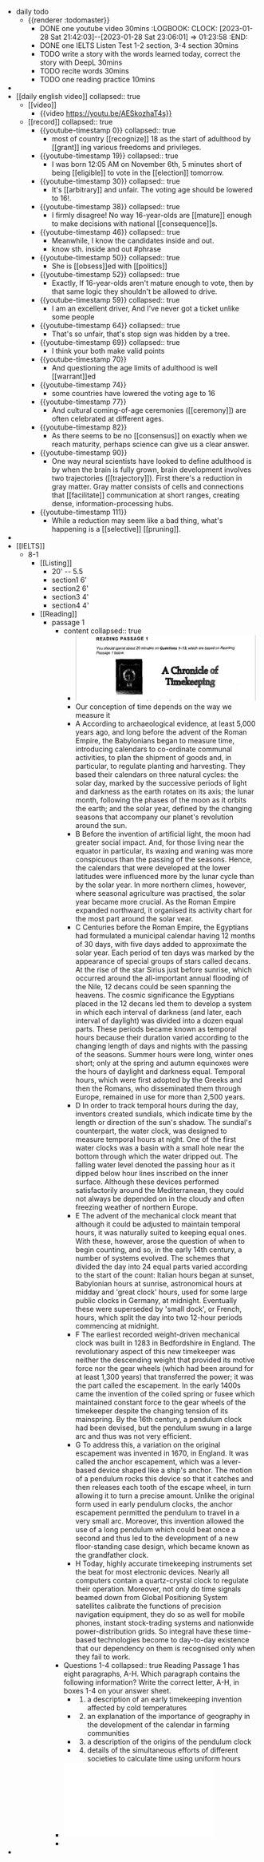 - daily todo
	- {{renderer :todomaster}}
		- DONE one youtube video 30mins
		  :LOGBOOK:
		  CLOCK: [2023-01-28 Sat 21:42:03]--[2023-01-28 Sat 23:06:01] =>  01:23:58
		  :END:
		- DONE one IELTS Listen Test 1-2 section, 3-4 section  30mins
		- TODO write a story with the words learned today, correct the story with DeepL  30mins
		- TODO recite words 30mins
		- TODO one reading practice 10mins
-
- [[daily english video]]
  collapsed:: true
	- [[video]]
		- {{video https://youtu.be/AESkozhaT4s}}
	- [[record]]
	  collapsed:: true
		- {{youtube-timestamp 0}}
		  collapsed:: true
			- most of country [[recognize]] 18 as the start of adulthood by [[grant]] ing various freedoms and privileges.
		- {{youtube-timestamp 19}}
		  collapsed:: true
			- I was born 12:05 AM on November 6th, 5 minutes short of being [[eligible]] to vote in the [[election]] tomorrow.
		- {{youtube-timestamp 30}}
		  collapsed:: true
			- It's [[arbitrary]] and unfair. The voting age should be lowered to 16!.
		- {{youtube-timestamp 38}}
		  collapsed:: true
			- I firmly disagree! No way 16-year-olds are [[mature]] enough to  make decisions with national [[consequence]]s.
		- {{youtube-timestamp 46}}
		  collapsed:: true
			- Meanwhile, I know the candidates inside and out.
			- know sth. inside and out #phrase
		- {{youtube-timestamp 50}}
		  collapsed:: true
			- She is [[obsess]]ed with [[politics]]
		- {{youtube-timestamp 52}}
		  collapsed:: true
			- Exactly, If 16-year-olds aren't mature enough to vote, then by that same logic they shouldn't be allowed to drive.
		- {{youtube-timestamp 59}}
		  collapsed:: true
			- I am an excellent driver, And I've never got a ticket unlike some people
		- {{youtube-timestamp 64}}
		  collapsed:: true
			- That's so unfair, that's stop sign was hidden by a tree.
		- {{youtube-timestamp 69}}
		  collapsed:: true
			- I think your both make valid points
		- {{youtube-timestamp 70}}
			- And questioning the age limits of adulthood is well [[warrant]]ed
		- {{youtube-timestamp 74}}
			- some countries have lowered the voting age to 16
		- {{youtube-timestamp 77}}
			- And cultural coming-of-age ceremonies ([[ceremony]]) are often celebrated at different ages.
		- {{youtube-timestamp 82}}
			- As there seems to be no [[consensus]] on exactly when we reach maturity, perhaps science can give us a clear answer.
		- {{youtube-timestamp 90}}
			- One way neural scientists have looked to define adulthood is by when the brain is fully grown, brain development involves two trajectories ([[trajectory]]). First there's a reduction in gray matter. Gray matter consists of cells and connections that [[facilitate]] communication at short ranges, creating dense, information-processing hubs.
		- {{youtube-timestamp 111}}
			- While a reduction may seem like a bad thing, what's happening is a [[selective]] [[pruning]].
-
- [[IELTS]]
	- 8-1
		- [[Listing]]
			- 20' -- 5.5
			- section1 6'
			- section2 6'
			- section3 4'
			- section4 4'
		- [[Reading]]
			- passage 1
				- content
				  collapsed:: true
					- ![image.png](../assets/image_1674919043442_0.png)
					- Our conception of time depends on the way we measure it
					- A According to archaeological evidence, at least 5,000 years ago, and long before the advent of the Roman Empire, the Babylonians began to measure time, introducing calendars to co-ordinate communal activities, to plan the shipment of goods and, in particular, to regulate planting and harvesting. They based their calendars on three natural cycles: the solar day, marked by the successive periods of light and darkness as the earth rotates on its axis; the lunar month, following the phases of the moon as it orbits the earth; and the solar year, defined by the changing seasons that accompany our planet's revolution around the sun.
					- B Before the invention of artificial light, the moon had greater social impact. And, for those living near the equator in particular, its waxing and waning was more conspicuous than the passing of the seasons. Hence, the calendars that were developed at the lower latitudes were influenced more by the lunar cycle than by the solar year. In more northern climes, however, where seasonal agriculture was practised, the solar year became more crucial. As the Roman Empire expanded northward, it organised its activity chart for the most part around the solar vear.
					- C Centuries before the Roman Empire, the Egyptians had formulated a municipal calendar having 12 months of 30 days, with five days added to approximate the solar year. Each period of ten days was marked by the appearance of special groups of stars called decans. At the rise of the star Sirius just before sunrise, which occurred around the all-important annual flooding of the Nile, 12 decans could be seen spanning the heavens. The cosmic significance the Egyptians placed in the 12 decans led them to develop a system in which each interval of darkness (and later, each interval of daylight) was divided into a dozen equal parts. These periods became known as temporal hours because their duration varied according to the changing length of days and nights with the passing of the seasons. Summer hours were long, winter ones short; only at the spring and autumn equinoxes were the hours of daylight and darkness equal. Temporal hours, which were first adopted by the Greeks and then the Romans, who disseminated them through Europe, remained in use for more than 2,500 years.
					- D In order to track temporal hours during the day, inventors created sundials, which indicate time by the length or direction of the sun's shadow. The sundial's counterpart, the water clock, was designed to measure temporal hours at night. One of the first water clocks was a basin with a small hole near the bottom through which the water dripped out. The falling water level denoted the passing hour as it dipped below hour lines inscribed on the inner surface. Although these devices performed satisfactorily around the Mediterranean, they could not always be depended on in the cloudy and often freezing weather of northern Europe.
					- E The advent of the mechanical clock meant that although it could be adjusted to maintain temporal hours, it was naturally suited to keeping equal ones. With these, however, arose the question of when to begin counting, and so, in the early 14th century, a number of systems evolved. The schemes that divided the day into 24 equal parts varied according to the start of the count: Italian hours began at sunset, Babylonian hours at sunrise, astronomical hours at midday and 'great clock' hours, used for some large public clocks in Germany, at midnight. Eventually these were superseded by 'small dock', or French, hours, which split the day into two 12-hour periods commencing at midnight.
					- F The earliest recorded weight-driven mechanical clock was built in 1283 in Bedfordshire in England. The revolutionary aspect of this new timekeeper was neither the descending weight that provided its motive force nor the gear wheels (which had been around for at least 1,300 years) that transferred the power; it was the part called the escapement. In the early 1400s came the invention of the coiled spring or fusee which maintained constant force to the gear wheels of the timekeeper despite the changing tension of its mainspring. By the 16th century, a pendulum clock had been devised, but the pendulum swung in a large arc and thus was not very efficient.
					- G To address this, a variation on the original escapement was invented in 1670, in England. It was called the anchor escapement, which was a lever-based device shaped like a ship's anchor. The motion of a pendulum rocks this device so that it catches and then releases each tooth of the escape wheel, in turn allowing it to turn a precise amount. Unlike the original form used in early pendulum clocks, the anchor escapement permitted the pendulum to travel in a very small arc. Moreover, this invention allowed the use of a long pendulum which could beat once a second and thus led to the development of a new floor-standing case design, which became known as the grandfather clock.
					- H Today, highly accurate timekeeping instruments set the beat for most electronic devices. Nearly all computers contain a quartz-crystal clock to regulate their operation. Moreover, not only do time signals beamed down from Global Positioning System satellites calibrate the functions of precision navigation equipment, they do so as well for mobile phones, instant stock-trading systems and nationwide power-distribution grids. So integral have these time-based technologies become to day-to-day existence that our dependency on them is recognised only when they fail to work.
				- Questions 1-4
				  collapsed:: true
				  Reading Passage 1 has eight paragraphs, A-H.
				  Which paragraph contains the following information?
				  Write the correct letter, A-H, in boxes 1-4 on your answer sheet.
					- 1. a description of an early timekeeping invention affected by cold temperatures
					- 2. an explanation of the importance of geography in the development of the calendar in farming communities
					- 3. a description of the origins of the pendulum clock
					- 4. details of the simultaneous efforts of different societies to calculate time using uniform hours
				- ![Cambridge-IELTS-8.pdf](../assets/Cambridge-IELTS-8_1674919592909_0.pdf)
				-
-